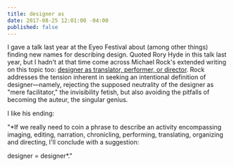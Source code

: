 ```yaml
---
title: designer as
date: 2017-08-25 12:01:00 -04:00
published: false
---
```


I gave a talk last year at the Eyeo Festival about (among other things) finding new names for describing design. Quoted Rory Hyde in this talk last year, but I hadn't at that time come across Michael Rock's extended writing on this topic too: [designer as translator, performer, or director](https://2x4.org/ideas/22/designer-as-author/). Rock addresses the tension inherent in seeking an intentional definition of designer—namely, rejecting the supposed neutrality of the designer as "mere facilitator," the invisibility fetish, but also avoiding the pitfalls of becoming the auteur, the singular genius.

I like his ending:

"*If we really need to coin a phrase to describe an activity encompassing imaging, editing, narration, chronicling, performing, translating, organizing and directing, I'll conclude with a suggestion:

designer = designer*."